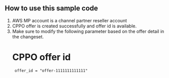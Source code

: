 ## How to use this sample code

1. AWS MP account is a channel partner reseller account
2. CPPO offer is created successfully and offer id is available.
3. Make sure to modify the following parameter based on the offer detail in the changeset.
    # CPPO offer id
        offer_id = "offer-1111111111111"

